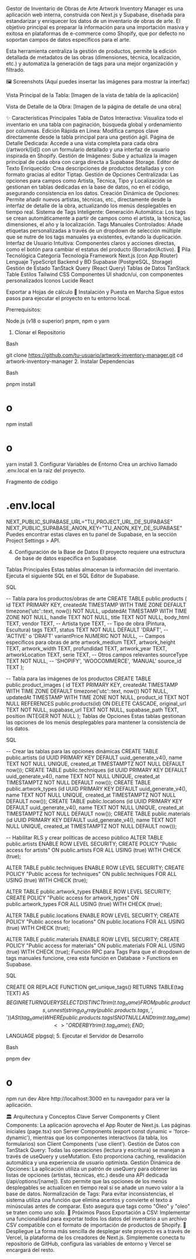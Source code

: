 Gestor de Inventario de Obras de Arte
Artwork Inventory Manager es una aplicación web interna, construida con Next.js y Supabase, diseñada para estandarizar y enriquecer los datos de un inventario de obras de arte. El objetivo principal es preparar la información para una importación masiva y exitosa en plataformas de e-commerce como Shopify, que por defecto no soportan campos de datos específicos para el arte.

Esta herramienta centraliza la gestión de productos, permite la edición detallada de metadatos de las obras (dimensiones, técnica, localización, etc.) y automatiza la generación de tags para una mejor organización y filtrado.

🖼️ Screenshots
(Aquí puedes insertar las imágenes para mostrar la interfaz)

Vista Principal de la Tabla:
[Imagen de la vista de tabla de la aplicación]

Vista de Detalle de la Obra:
[Imagen de la página de detalle de una obra]

✨ Características Principales
Tabla de Datos Interactiva: Visualiza todo el inventario en una tabla con paginación, búsqueda global y ordenamiento por columnas.
Edición Rápida en Línea: Modifica campos clave directamente desde la tabla principal para una gestión ágil.
Página de Detalle Dedicada: Accede a una vista completa para cada obra (/artwork/[id]) con un formulario detallado y una interfaz de usuario inspirada en Shopify.
Gestión de Imágenes: Sube y actualiza la imagen principal de cada obra con carga directa a Supabase Storage.
Editor de Texto Enriquecido: Crea descripciones de productos detalladas y con formato gracias al editor Tiptap.
Gestión de Opciones Centralizada: Las opciones para campos como Artista, Técnica, Tipo y Localización se gestionan en tablas dedicadas en la base de datos, no en el código, asegurando consistencia en los datos.
Creación Dinámica de Opciones: Permite añadir nuevos artistas, técnicas, etc., directamente desde la interfaz de detalle de la obra, actualizando los menús desplegables en tiempo real.
Sistema de Tags Inteligente:
Generación Automática: Los tags se crean automáticamente a partir de campos como el artista, la técnica, las dimensiones, el año y la localización.
Tags Manuales Controlados: Añade etiquetas personalizadas a través de un dropdown de selección múltiple que se nutre de los tags manuales ya existentes, evitando la duplicación.
Interfaz de Usuario Intuitiva: Componentes claros y acciones directas, como el botón para cambiar el estatus del producto (Borrador/Activo).
🚀 Pila Tecnológica
Categoría	Tecnología
Framework	Next.js (con App Router)
Lenguaje	TypeScript
Backend y BD	Supabase (PostgreSQL, Storage)
Gestión de Estado	TanStack Query (React Query)
Tablas de Datos	TanStack Table
Estilos	Tailwind CSS
Componentes UI	shadcn/ui, con componentes personalizados
Iconos	Lucide React

Exportar a Hojas de cálculo
🔧 Instalación y Puesta en Marcha
Sigue estos pasos para ejecutar el proyecto en tu entorno local.

Prerrequisitos:

Node.js (v18 o superior)
pnpm, npm o yarn
1. Clonar el Repositorio

Bash

git clone https://github.com/tu-usuario/artwork-inventory-manager.git
cd artwork-inventory-manager
2. Instalar Dependencias

Bash

pnpm install
# o
npm install
# o
yarn install
3. Configurar Variables de Entorno
Crea un archivo llamado .env.local en la raíz del proyecto.

Fragmento de código

# .env.local
NEXT_PUBLIC_SUPABASE_URL="TU_PROJECT_URL_DE_SUPABASE"
NEXT_PUBLIC_SUPABASE_ANON_KEY="TU_ANON_KEY_DE_SUPABASE"
Puedes encontrar estas claves en tu panel de Supabase, en la sección Project Settings > API.

4. Configuración de la Base de Datos
El proyecto requiere una estructura de base de datos específica en Supabase.

Tablas Principales
Estas tablas almacenan la información del inventario. Ejecuta el siguiente SQL en el SQL Editor de Supabase.

SQL

-- Tabla para los productos/obras de arte
CREATE TABLE public.products (
  id TEXT PRIMARY KEY,
  createdAt TIMESTAMP WITH TIME ZONE DEFAULT timezone('utc'::text, now()) NOT NULL,
  updatedAt TIMESTAMP WITH TIME ZONE NOT NULL,
  handle TEXT NOT NULL,
  title TEXT NOT NULL,
  body_html TEXT,
  vendor TEXT, -- Artista
  type TEXT,   -- Tipo de obra (Pintura, Escultura)
  tags TEXT,
  status TEXT NOT NULL DEFAULT 'DRAFT', -- 'ACTIVE' o 'DRAFT'
  variantPrice NUMERIC NOT NULL,
  -- Campos específicos para obras de arte
  artwork_medium TEXT,
  artwork_height TEXT,
  artwork_width TEXT,
  profundidad TEXT,
  artwork_year TEXT,
  artworkLocation TEXT,
  serie TEXT,
  -- Otros campos relevantes
  sourceType TEXT NOT NULL, -- 'SHOPIFY', 'WOOCOMMERCE', 'MANUAL'
  source_id TEXT
);

-- Tabla para las imágenes de los productos
CREATE TABLE public.product_images (
  id TEXT PRIMARY KEY,
  createdAt TIMESTAMP WITH TIME ZONE DEFAULT timezone('utc'::text, now()) NOT NULL,
  updatedAt TIMESTAMP WITH TIME ZONE NOT NULL,
  product_id TEXT NOT NULL REFERENCES public.products(id) ON DELETE CASCADE,
  original_url TEXT NOT NULL,
  supabase_url TEXT NOT NULL,
  supabase_path TEXT,
  position INTEGER NOT NULL
);
Tablas de Opciones
Estas tablas gestionan las opciones de los menús desplegables para mantener la consistencia de los datos.

SQL

-- Crear las tablas para las opciones dinámicas
CREATE TABLE public.artists (id UUID PRIMARY KEY DEFAULT uuid_generate_v4(), name TEXT NOT NULL UNIQUE, created_at TIMESTAMPTZ NOT NULL DEFAULT now());
CREATE TABLE public.techniques (id UUID PRIMARY KEY DEFAULT uuid_generate_v4(), name TEXT NOT NULL UNIQUE, created_at TIMESTAMPTZ NOT NULL DEFAULT now());
CREATE TABLE public.artwork_types (id UUID PRIMARY KEY DEFAULT uuid_generate_v4(), name TEXT NOT NULL UNIQUE, created_at TIMESTAMPTZ NOT NULL DEFAULT now());
CREATE TABLE public.locations (id UUID PRIMARY KEY DEFAULT uuid_generate_v4(), name TEXT NOT NULL UNIQUE, created_at TIMESTAMPTZ NOT NULL DEFAULT now());
CREATE TABLE public.materials (id UUID PRIMARY KEY DEFAULT uuid_generate_v4(), name TEXT NOT NULL UNIQUE, created_at TIMESTAMPTZ NOT NULL DEFAULT now());

-- Habilitar RLS y crear políticas de acceso público
ALTER TABLE public.artists ENABLE ROW LEVEL SECURITY;
CREATE POLICY "Public access for artists" ON public.artists FOR ALL USING (true) WITH CHECK (true);

ALTER TABLE public.techniques ENABLE ROW LEVEL SECURITY;
CREATE POLICY "Public access for techniques" ON public.techniques FOR ALL USING (true) WITH CHECK (true);

ALTER TABLE public.artwork_types ENABLE ROW LEVEL SECURITY;
CREATE POLICY "Public access for artwork_types" ON public.artwork_types FOR ALL USING (true) WITH CHECK (true);

ALTER TABLE public.locations ENABLE ROW LEVEL SECURITY;
CREATE POLICY "Public access for locations" ON public.locations FOR ALL USING (true) WITH CHECK (true);

ALTER TABLE public.materials ENABLE ROW LEVEL SECURITY;
CREATE POLICY "Public access for materials" ON public.materials FOR ALL USING (true) WITH CHECK (true);
Función RPC para Tags
Para que el dropdown de tags manuales funcione, crea esta función en Database > Functions en Supabase.

SQL

CREATE OR REPLACE FUNCTION get_unique_tags()
RETURNS TABLE(tag TEXT) AS $$
BEGIN
  RETURN QUERY
    SELECT DISTINCT trim(t.tag_name)
    FROM public.products, unnest(string_to_array(public.products.tags, ',')) AS t(tag_name)
    WHERE public.products.tags IS NOT NULL AND trim(t.tag_name) <> ''
    ORDER BY trim(t.tag_name);
END;
$$ LANGUAGE plpgsql;
5. Ejecutar el Servidor de Desarrollo

Bash

pnpm dev
# o
npm run dev
Abre http://localhost:3000 en tu navegador para ver la aplicación.

🏛️ Arquitectura y Conceptos Clave
Server Components y Client Components: La aplicación aprovecha el App Router de Next.js. Las páginas iniciales (page.tsx) son Server Components (export const dynamic = 'force-dynamic'), mientras que los componentes interactivos (la tabla, los formularios) son Client Components ('use client').
Gestión de Datos con TanStack Query: Todas las operaciones (lectura y escritura) se manejan a través de useQuery y useMutation. Esto proporciona caching, revalidación automática y una experiencia de usuario optimista.
Gestión Dinámica de Opciones: La aplicación utiliza un patrón de useQuery para obtener las listas de opciones (artistas, técnicas, etc.) desde una API dedicada (/api/options/[name]). Esto permite que las opciones de los menús desplegables se actualicen en tiempo real si se añade un nuevo valor a la base de datos.
Normalización de Tags: Para evitar inconsistencias, el sistema utiliza una función que elimina acentos y convierte el texto a minúsculas antes de comparar. Esto asegura que tags como "Óleo" y "oleo" se traten como uno solo.
🚧 Próximos Pasos
Exportación a CSV: Implementar una funcionalidad para exportar todos los datos del inventario a un archivo CSV compatible con el formato de importación de productos de Shopify.
🚀 Despliegue
La forma más sencilla de desplegar este proyecto es a través de Vercel, la plataforma de los creadores de Next.js. Simplemente conecta tu repositorio de GitHub, configura las variables de entorno y Vercel se encargará del resto.